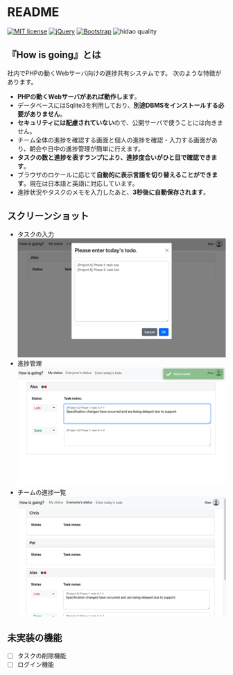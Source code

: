 # README

[![MIT license](https://img.shields.io/badge/license-MIT-blue.svg?style=flat)](LICENSE.md)
[![jQuery](https://img.shields.io/badge/jQuery-1.12-blue.svg)](https://nodejs.org/ja/)
[![Bootstrap](https://img.shields.io/badge/Bootstrap-5.1.1-blue.svg)](https://nodejs.org/ja/)
![hidao quality](https://img.shields.io/badge/hidao-quality-orange.svg)

## 『How is going』とは

社内でPHPの動くWebサーバ向けの進捗共有システムです。
次のような特徴があります。

- **PHPの動くWebサーバがあれば動作します**。
- データベースにはSqlite3を利用しており、**別途DBMSをインストールする必要がありません**。
- **セキュリティには配慮されていない**ので、公開サーバで使うことには向きません。
- チーム全体の進捗を確認する画面と個人の進捗を確認・入力する画面があり、朝会や日中の進捗管理が簡単に行えます。
- **タスクの数と進捗を表すランプにより、進捗度合いがひと目で確認できます**。
- ブラウザのロケールに応じて**自動的に表示言語を切り替えることができます**。現在は日本語と英語に対応しています。
- 進捗状況やタスクのメモを入力したあと、**3秒後に自動保存されます**。

## スクリーンショット

- タスクの入力
  ![Enter task](ss/ss1.png)
- 進捗管理
  ![View status](ss/ss2.png)
- チームの進捗一覧
  ![List of team status](ss/ss3.png)

## 未実装の機能

- [ ] タスクの削除機能
- [ ] ログイン機能

